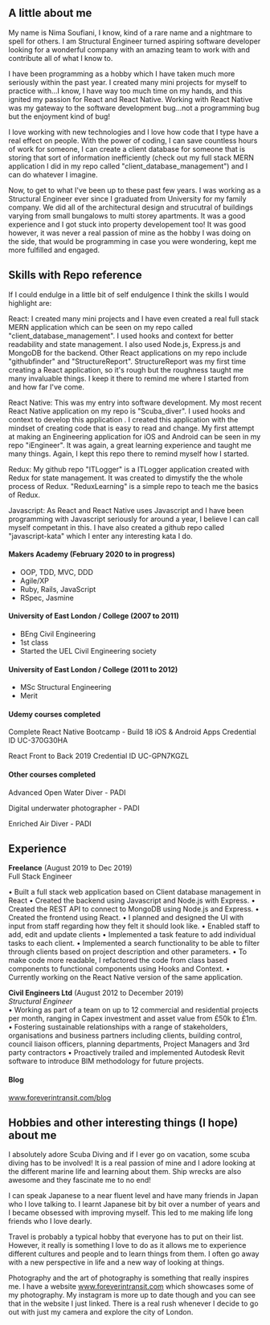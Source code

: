 ## A little about me

My name is Nima Soufiani, I know, kind of a rare name and a nightmare to spell for others. I am Structural Engineer turned aspiring software developer looking for a wonderful company with an amazing team to work with and contribute all of what I know to. 

I have been programming as a hobby which I have taken much more seriously within the past year. I created many mini projects for myself to practice with...I know, I have way too much time on my hands, and this ignited my passion for React and React Native. Working with React Native was my gateway to the software development bug...not a programming bug but the enjoyment kind of bug!

I love working with new technologies and I love how code that I type have a real effect on people. With the power of coding, I can save countless hours of work for someone, I can create a client database for someone that is storing that sort of information inefficiently (check out my full stack MERN application I did in my repo called "client_database_management") and I can do whatever I imagine. 

Now, to get to what I've been up to these past few years. I was working as a Structural Engineer ever since I graduated from University for my family company. We did all of the architectural design and strucutral of buildings varying from small bungalows to multi storey apartments. It was a good experience and I got stuck into property developement too! It was good however, it was never a real passion of mine as the hobby I was doing on the side, that would be programming in case you were wondering, kept me more fulfilled and engaged. 

## Skills with Repo reference

If I could endulge in a little bit of self endulgence I think the skills I would highlight are:

React: I created many mini projects and I have even created a real full stack MERN application which can be seen on my repo called "client_database_management". I used hooks and context for better readability and state management. I also used Node.js, Express.js and MongoDB for the backend. Other React applications on my repo include "githubfinder" and "StructureReport". StructureReport was my first time creating a React application, so it's rough but the roughness taught me many invaluable things. I keep it there to remind me where I started from and how far I've come. 

React Native: This was my entry into software development. My most recent React Native application on my repo is "Scuba_diver". I used hooks and context to develop this application . I created this application with the mindset of creating code that is easy to read and change. My first attempt at making an Engineering application for iOS and Android can be seen in my repo "iEngineer". It was again, a great learning experience and taught me many things. Again, I kept this repo there to remind myself how I started. 

Redux: My github repo "ITLogger" is a ITLogger application created with Redux for state management. It was created to dimystify the the whole process of Redux. "ReduxLearning" is a simple repo to teach me the basics of Redux.

Javascript: As React and React Native uses Javascript and I have been programming with Javascript seriously for around a year, I believe I can call myself competant in this. I have also created a github repo called "javascript-kata" which I enter any interesting kata I do.

#### Makers Academy (February 2020 to in progress)

- OOP, TDD, MVC, DDD
- Agile/XP
- Ruby, Rails, JavaScript
- RSpec, Jasmine

#### University of East London / College (2007 to 2011)

- BEng Civil Engineering
- 1st class
- Started the UEL Civil Engineering society

#### University of East London / College (2011 to 2012)

- MSc Structural Engineering
- Merit

#### Udemy courses completed

Complete React Native Bootcamp - Build 18 iOS & Android Apps
Credential ID UC-370G30HA

React Front to Back 2019
Credential ID UC-GPN7KGZL

#### Other courses completed

Advanced Open Water Diver - PADI

Digital underwater photographer - PADI

Enriched Air Diver - PADI

## Experience

**Freelance** (August 2019 to Dec 2019)    
Full Stack Engineer  

• Built a full stack web application based on Client database management in React
• Created the backend using Javascript and Node.js with Express.
• Created the REST API to connect to MongoDB using Node.js and Express.
• Created the frontend using React.
• I planned and designed the UI with input from staff regarding how they felt it should look like.
• Enabled staff to add, edit and update clients
• Implemented a task feature to add individual tasks to each client.
• Implemented a search functionality to be able to filter through clients based on project description and other parameters.
• To make code more readable, I refactored the code from class based components to functional components using Hooks and Context.
• Currently working on the React Native version of the same application.

**Civil Engineers Ltd** (August 2012 to December 2019)   
*Structural Engineer*  
• Working as part of a team on up to 12 commercial and residential projects per month, ranging in Capex investment
and asset value from £50k to £1m.
• Fostering sustainable relationships with a range of stakeholders, organisations and business partners including
clients, building control, council liaison officers, planning departments, Project Managers and 3rd party contractors
• Proactively trailed and implemented Autodesk Revit software to introduce BIM methodology for future projects.

#### Blog

www.foreverintransit.com/blog

## Hobbies and other interesting things (I hope) about me

I absolutely adore Scuba Diving and if I ever go on vacation, some scuba diving has to be involved! It is a real passion of mine and I adore looking at the different marine life and learning about them. Ship wrecks are also awesome and they fascinate me to no end!

I can speak Japanese to a near fluent level and have many friends in Japan who I love talking to. I learnt Japanese bit by bit over a number of years and I became obsessed with improving myself. This led to me making life long friends who I love dearly. 

Travel is probably a typical hobby that everyone has to put on their list. However, it really is something I love to do as it allows me to experience different cultures and people and to learn things from them. I often go away with a new perspective in life and a new way of looking at things.

Photography and the art of photography is something that really inspires me. I have a website www.foreverintransit.com which showcases some of my photography. My instagram is more up to date though and you can see that in the website I just linked. There is a real rush whenever I decide to go out with just my camera and explore the city of London. 
